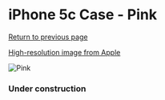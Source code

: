 # iPhone 5c Case - Pink

[Return to previous page](/iphone_5c)

[High-resolution image from Apple](https://store.storeimages.cdn-apple.com/8756/as-images.apple.com/is/MF036?wid=4500&hei=4500&fmt=png)

<div style="width: 384px"><img src="/everysource/MF036.png" alt="Pink"></div>

### Under construction

